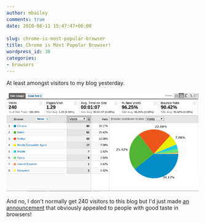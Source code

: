 ```yaml
---
author: mbailey
comments: true
date: 2010-06-11 15:47:47+00:00

slug: chrome-is-most-popular-browser
title: Chrome is Most Popular Browser!
wordpress_id: 38
categories:
- browsers
---
```


At least amongst visitors to my blog yesterday.

![Browser usage](../images/2010-06-11-chrome-is-most-popular-browser/browser_usage1.png)

And no, I don't normally get 240 visitors to this blog but I'd just made [an
announcement](/2010/06/asset-fingerprinting-with-paperclip/) that obviously
appealed to people with good taste in browsers!
